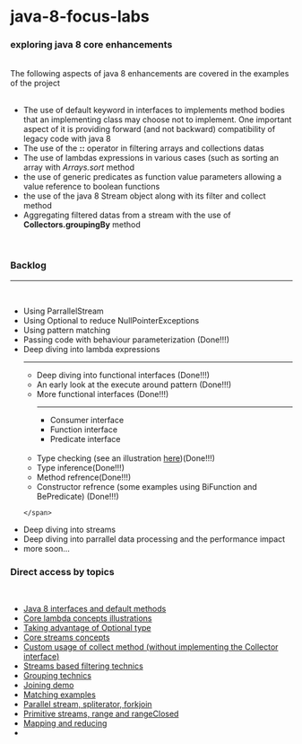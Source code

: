 # java-8-focus-labs

<h3> exploring java 8 core enhancements </h3>
<br/>
The following aspects of java 8 enhancements are covered in the examples of the project
<br/>
<br/>
<ul>
  <li>The use of default keyword in interfaces to implements method bodies that an implementing class
  may choose not to implement. One important aspect of it is providing forward (and not backward) compatibility of legacy code with java 8</li>
  <li>The use of the <b>::</b> operator in filtering arrays and collections datas </li>
  <li>The use of lambdas expressions in various cases (such as sorting an array with <i>Arrays.sort</i> method</li>
  <li>the use of generic predicates as function value parameters allowing a value reference to boolean functions</li>
  <li>the use of the java 8 Stream object along with its filter and collect method</li>
  <li>Aggregating filtered datas from a stream with the use of <b>Collectors.groupingBy</b> method</li>
</ul>
<br/>
<p>
<h3>Backlog</h3>
<hr/>
<br/>
<ul>
<li>Using ParrallelStream</li>
<li>Using Optional to reduce NullPointerExceptions</li>
<li>Using pattern matching</li>
<li>Passing code with behaviour parameterization (Done!!!)</li>
<li>
    <span>
      Deep diving into lambda expressions
      <br/>
      <hr/>
      <ul>
         <li>Deep diving into functional interfaces (Done!!!)</li>
         <li>An early look at the execute around pattern (Done!!!)</li>
         <li>More functional interfaces (Done!!!)</li>
         <hr/>
         <ul>
            <li>Consumer interface</li>
            <li>Function interface</li>
            <li>Predicate interface</li>
         </ul>
         <br/>
         <li>Type checking (see an illustration <a href='https://github.com/alainlompo/java-8-focus-labs/blob/master/doc/lambda_type_checking.png'>here</a>)(Done!!!)</li>
         <li>Type inference(Done!!!)</li>
         <li>Method refrence(Done!!!)</li>
         <li>Constructor refrence (some examples using BiFunction and BePredicate) (Done!!!)</li>
      </ul>
      
    </span>
</li>
<li>Deep diving into streams</li>
<li>Deep diving into parrallel data processing and the performance impact</li>
<li>more soon...</li>
</ul>
</p>
<p>
  <h3>Direct access by topics</h3><br/>
  <ul>
    <li><a href='https://github.com/alainlompo/java-8-focus-labs/tree/master/java8-labs-home/java8-lambdas/src/main/java/org/lompo/labs/java8/interfaces/defaultmethods'>Java 8 interfaces and default methods</a></li>
    <li><a href='https://github.com/alainlompo/java-8-focus-labs/tree/master/java8-labs-home/java8-lambdas/src/main/java/org/lompo/labs/java8/lambdas'>Core lambda concepts illustrations</a></li>
    <li><a href='https://github.com/alainlompo/java-8-focus-labs/tree/master/java8-labs-home/java8-lambdas/src/main/java/org/lompo/labs/java8/lambdas/utils'>Taking advantage of Optional type</a></li>
    <li><a href='https://github.com/alainlompo/java-8-focus-labs/tree/master/java8-labs-home/java8-lambdas/src/main/java/org/lompo/labs/java8/lambdas/streams'>Core streams concepts</a></li>
    <li><a href='https://github.com/alainlompo/java-8-focus-labs/tree/master/java8-labs-home/java8-lambdas/src/main/java/org/lompo/labs/java8/lambdas/streams/collecting'>Custom usage of collect method (without implementing the Collector interface)</a></li>
    <li><a href='https://github.com/alainlompo/java-8-focus-labs/tree/master/java8-labs-home/java8-lambdas/src/main/java/org/lompo/labs/java8/lambdas/streams/filtering'>Streams based filtering technics</a></li>
    <li><a href='https://github.com/alainlompo/java-8-focus-labs/tree/master/java8-labs-home/java8-lambdas/src/main/java/org/lompo/labs/java8/lambdas/streams/grouping'>Grouping technics</a></li>
    <li><a href='https://github.com/alainlompo/java-8-focus-labs/tree/master/java8-labs-home/java8-lambdas/src/main/java/org/lompo/labs/java8/lambdas/streams/joining'>Joining demo</a></li>
    <li><a href='https://github.com/alainlompo/java-8-focus-labs/tree/master/java8-labs-home/java8-lambdas/src/main/java/org/lompo/labs/java8/lambdas/streams/matching'>Matching examples</a></li>
    <li><a href='https://github.com/alainlompo/java-8-focus-labs/tree/master/java8-labs-home/java8-lambdas/src/main/java/org/lompo/labs/java8/lambdas/streams/parallel'>Parallel stream, spliterator, forkjoin</a></li>
    <li><a href='https://github.com/alainlompo/java-8-focus-labs/tree/master/java8-labs-home/java8-lambdas/src/main/java/org/lompo/labs/java8/lambdas/streams/primitives'>Primitive streams, range and rangeClosed</a></li>
    <li><a href='https://github.com/alainlompo/java-8-focus-labs/tree/master/java8-labs-home/java8-lambdas/src/main/java/org/lompo/labs/java8/lambdas/streams/reducing'>Mapping and reducing</a></li>
    <li><a href='https://github.com/alainlompo/java-8-focus-labs/tree/master/java8-labs-home/java8-lambdas/src/main/java/org/lompo/labs/java8/lambdas/streams/summarization>Stats: summing, averaging, summarizing...</a></li>
    
  </ul>
</p>
